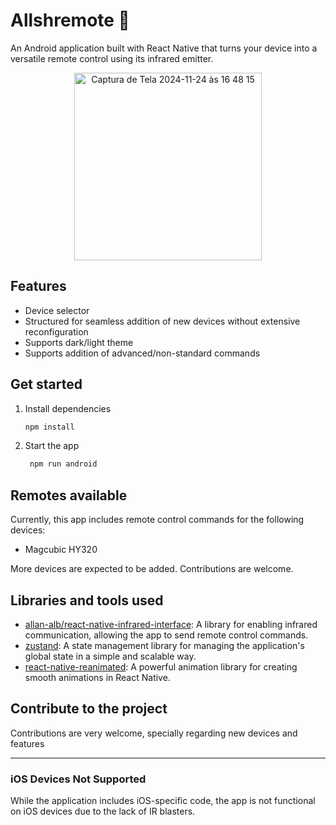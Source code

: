 # Allshremote 📱

An Android application built with React Native that turns your device into a versatile remote control using its infrared emitter.

<div align="center">
   <img width="300" alt="Captura de Tela 2024-11-24 às 16 48 15" src="https://github.com/user-attachments/assets/5e5577d2-eace-4e10-b02d-862e7ed4db5e">
</div>

## Features

- Device selector
- Structured for seamless addition of new devices without extensive reconfiguration
- Supports dark/light theme
- Supports addition of advanced/non-standard commands

## Get started

1. Install dependencies

   ```bash
   npm install
   ```

2. Start the app

   ```bash
    npm run android
   ```

## Remotes available

Currently, this app includes remote control commands for the following devices:

- Magcubic HY320

More devices are expected to be added. Contributions are welcome.

## Libraries and tools used

- [allan-alb/react-native-infrared-interface](https://www.npmjs.com/package/react-native-infrared-interface): A library for enabling infrared communication, allowing the app to send remote control commands.
- [zustand](https://zustand.docs.pmnd.rs/getting-started/introduction): A state management library for managing the application's global state in a simple and scalable way.
- [react-native-reanimated](https://www.npmjs.com/package/react-native-reanimated): A powerful animation library for creating smooth animations in React Native.

## Contribute to the project

Contributions are very welcome, specially regarding new devices and features

---

### iOS Devices Not Supported

While the application includes iOS-specific code, the app is not functional on iOS devices due to the lack of IR blasters.
